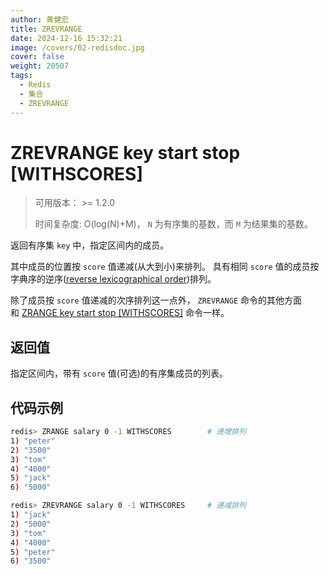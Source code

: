 ```yaml
---
author: 黄健宏
title: ZREVRANGE  
date: 2024-12-16 15:32:21
image: /covers/02-redisdoc.jpg
cover: false
weight: 20507
tags:
  - Redis
  - 集合
  - ZREVRANGE   
---
```



# ZREVRANGE key start stop [WITHSCORES]

> 可用版本： >= 1.2.0
> 
> 时间复杂度: O(log(N)+M)， `N` 为有序集的基数，而 `M` 为结果集的基数。

返回有序集 `key` 中，指定区间内的成员。

其中成员的位置按 `score` 值递减(从大到小)来排列。 具有相同 `score` 值的成员按字典序的逆序([reverse lexicographical order](http://en.wikipedia.org/wiki/Lexicographical_order#Reverse_lexicographic_order))排列。

除了成员按 `score` 值递减的次序排列这一点外， `ZREVRANGE` 命令的其他方面和 [ZRANGE key start stop [WITHSCORES]](../../05-zset/06-ZRANGE.md) 命令一样。

## 返回值

指定区间内，带有 `score` 值(可选)的有序集成员的列表。

## 代码示例

```bash
redis> ZRANGE salary 0 -1 WITHSCORES        # 递增排列
1) "peter"
2) "3500"
3) "tom"
4) "4000"
5) "jack"
6) "5000"

redis> ZREVRANGE salary 0 -1 WITHSCORES     # 递减排列
1) "jack"
2) "5000"
3) "tom"
4) "4000"
5) "peter"
6) "3500"
```

